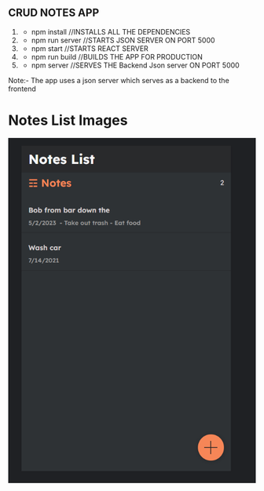 ## CRUD NOTES APP
1. - npm install //INSTALLS ALL THE DEPENDENCIES
2. - npm run server //STARTS JSON SERVER ON PORT 5000
3. - npm start  //STARTS REACT SERVER
4. - npm run build //BUILDS THE APP FOR PRODUCTION
5. - npm server //SERVES THE Backend Json server ON PORT 5000

Note:- The app uses a json server which serves as a backend to the frontend

# Notes List Images
<img src="./image.png">
